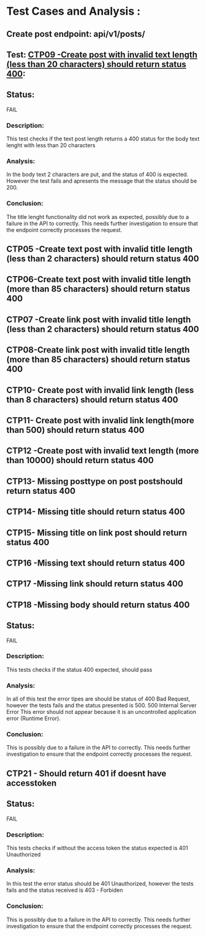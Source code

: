 # Test Cases and Analysis : 
## Create post endpoint: api/v1/posts/

## Test: [CTP09 -Create post with invalid text length (less than 20 characters) should return status 400](../../../../../src/automated-tests/posts/posts-tests.spec.ts): 

## Status:  
FAIL

### Description: 
This test checks if the text post length returns a 400 status for the body text lenght with less than 20 characters


### Analysis: 
In the body text 2 characters are put, and the status of 400 is expected.
However the test fails and apresents the message that the status should be 200.

### Conclusion: 
The title lenght functionality did not work as expected, possibly due to a failure in the API to correctly. This needs further investigation to ensure that the endpoint correctly processes the request.

## CTP05 -Create text post with invalid title length (less than 2 characters) should return status 400 
## CTP06-Create text post with invalid title length (more than 85 characters) should return status 400 
## CTP07 -Create link post with invalid title length (less than 2 characters) should return status 400 
## CTP08-Create link post with invalid title length (more than 85 characters) should return status 400 
## CTP10- Create post with invalid link length (less than 8 characters) should return status 400 
## CTP11- Create post with invalid link length(more than 500) should return status 400 
## CTP12 -Create post with invalid text length (more than 10000) should return status 400 
## CTP13- Missing posttype on post postshould return status 400 
## CTP14- Missing title should return status 400 
## CTP15- Missing title on link post should return status 400 
## CTP16 -Missing text should return status 400 
## CTP17 -Missing link should return status 400 
## CTP18 -Missing body should return status 400 


## Status:  
FAIL

### Description: 
This tests checks if the status 400 expected, should pass

### Analysis: 
In all of this test the error tipes are should be status of 400 Bad Request, however the tests fails and the status presented is 500.
500 Internal Server Error
This error should not appear because it is an uncontrolled application error (Runtime Error).

### Conclusion: 
This is possibly due to a failure in the API to correctly. This needs further investigation to ensure that the endpoint correctly processes the request.

## CTP21 - Should return 401 if doesnt have accesstoken

## Status:  
FAIL

### Description: 
This tests checks if without the access token the status expected is 401 Unauthorized

### Analysis: 
In this test the error status should be 401 Unauthorized, however the tests fails and the status received is 403 - Forbiden

### Conclusion: 
This is possibly due to a failure in the API to correctly. This needs further investigation to ensure that the endpoint correctly processes the request.